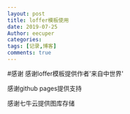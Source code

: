 ```yaml
---
layout: post
title: loffer模板使用
date: 2019-07-25
Author: eecuper
categories: 
tags: [记录,博客]
comments: true
---
```

#感谢
感谢loffer模板提供作者'来自中世界'

感谢github pages提供支持

感谢七牛云提供图库存储

